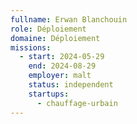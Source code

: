 ```yaml
---
fullname: Erwan Blanchouin
role: Déploiement
domaine: Déploiement
missions:
  - start: 2024-05-29
    end: 2024-08-29
    employer: malt
    status: independent
    startups:
      - chauffage-urbain
---
```

